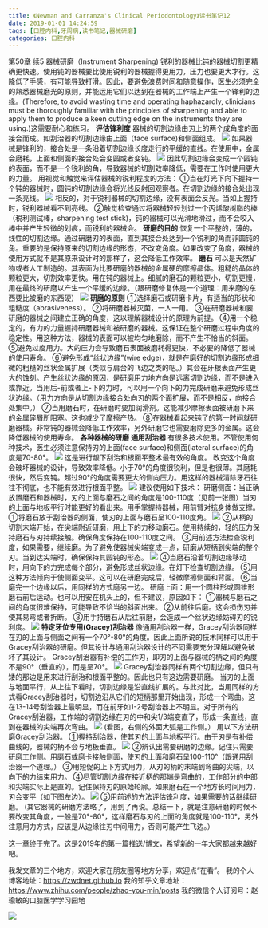 ```yaml
---
title: 《Newman and Carranza's Clinical Periodontology》读书笔记12
date: 2019-01-01 14:24:59
tags: [口腔内科,牙周病,读书笔记,器械研磨]
categories: 口腔内科
---
```

第50章 续5
器械研磨（Instrument Sharpening)
锐利的器械比钝的器械切割更精确更快速。使用钝的器械要比使用锐利的器械握得更用力，压力也要更大才行。这降低了手感，有可能导致打滑。因此，要避免浪费时间和随意操作，医生必须完全的熟悉器械磨光的原则，并能运用它们以达到在器械的工作端上产生一个锋利的边缘。(Therefore, to avoid wasting time and operating haphazardly, clinicians must be thoroughly familiar with the principles of sharpening and able to apply them to produce a keen cutting edge on the instruments they are using.)这需要耐心和练习。
**评估锋利度**
器械的切割边缘由刃上的两个成角度的面接合而成。如刮治器的切割边缘由上面（face surface)和侧面组成。
![](https://zymblog-1258069789.cos.ap-chengdu.myqcloud.com/blog0070-lcyzbxbj12/01.jpg)
如果器械是锋利的，接合处是一条沿着切割边缘长度走行的平缓的直线。在使用中，金属会磨耗，上面和侧面的接合处会变圆或者变钝。
![](https://zymblog-1258069789.cos.ap-chengdu.myqcloud.com/blog0070-lcyzbxbj12/02.jpg)
因此切割边缘会变成一个圆钝的表面，而不是一个锐利的角，导致器械的切割效率降低，需要在工作时使用更大的力量。
用视觉和触觉来评估器械的锐利程度的方法：
①当在灯光下向下握持一个钝的器械时，圆钝的切割边缘会将光线反射回观察者。在切割边缘的接合处出现一条亮线。
![](https://zymblog-1258069789.cos.ap-chengdu.myqcloud.com/blog0070-lcyzbxbj12/03.jpg)
相反的，对于锐利器械的切割边缘，没有表面会反光。当如上握持时，锐利器械看不到亮线。
②触觉检查通过将器械轻轻划过一个丙烯酸树脂的棒（税利测试棒，sharpening test stick)，钝的器械可以光滑地滑过，而不会咬入棒中并产生轻微的划痕，而锐利的器械会。
**研磨的目的**
恢复一个平整的，薄的，线性的切割边缘。通过研磨刃的表面，直到其接合处达到一个锐利的角而非圆钝的角。重要的是保持原来的切割边缘的形态，不改变角度。如果改变了角度，器械的使用方式就不是其原来设计时的那样了，这会降低工作效率。
**磨石**
可以是天然矿物或者人工制造的。其表面为比要研磨的器械的金属硬的摩擦晶体。粗糙的晶体的颗粒更大，切割效率更快。用在钝的器械上。细腻的磨石的颗粒更小，切割更慢，用在最终的研磨以产生一个平缓的边缘。（跟研磨修复体是一个道理：用来磨的东西要比被磨的东西硬）
![](https://zymblog-1258069789.cos.ap-chengdu.myqcloud.com/blog0070-lcyzbxbj12/04.jpg)
**研磨的原则**
①选择磨石或研磨卡片，有适当的形状和粗糙度（abrasiveness）。
②将研磨器械灭菌，一人一用。
③在研磨器械和要研磨的器械之间建立正确的角度，这以理解器械设计的原理为前提。
④用一个稳定的，有力的力量握持研磨器械和被研磨的器械。这保证在整个研磨过程中角度的稳定性。用这种方法，器械的表面可以被均匀地磨除，而不产生不恰当的斜面。
⑤避免过度用力。大的压力会导致磨石表面被磨耗得更快，不必要的降低了器械的使用寿命。
⑥避免形成“丝状边缘”(wire edge)，就是在磨好的切割边缘形成细微的粗糙的丝状金属扩展（类似与肩台的飞边之类的吧。）其会在牙根表面产生更大的蚀刻。产生丝状边缘的原因，是研磨用力地方向是远离切割边缘，而不是进入或靠近。当用后-前或者上-下的力时，可以用一个向下的力完成研磨来避免形成丝状边缘。（用力方向是从切割边缘接合处向刃的两个面扩展，而不是相反，向接合处集中。）
⑦当用磨石时，在研磨时要加润滑剂。这能减少摩擦表面被研磨下来的金属碎屑所阻塞。这也减少了摩擦产热。
⑧在器械看起来钝了的第一时间就研磨器械。非常钝的器械会降低工作效率，另外研磨它也需要磨除更多的金属。这会降低器械的使用寿命。
**各种器械的研磨**
**通用刮治器**
有很多技术使用。不管使用何种技术，医生必须注意保持刃的上面(face surface)和侧面(lateral surface)的角度是70-80°。
![](https://zymblog-1258069789.cos.ap-chengdu.myqcloud.com/blog0070-lcyzbxbj12/05.jpg)
这是进行龈下刮治和根面平整术最有效的角度。
改变这个角度会破坏器械的设计，导致效率降低。小于70°的角度很锐利，但是也很薄。其磨耗很快，然后变钝。超过90°的角度需要更大的侧向压力。用这样的器械清除牙石往往不彻底，也不能有效进行根面平整。
![](https://zymblog-1258069789.cos.ap-chengdu.myqcloud.com/blog0070-lcyzbxbj12/06.jpg)
建议使用如下技术：
研磨侧面：当正确放置磨石和器械时，刃的上面与磨石之间的角度是100-110度（见前一张图）当刃的上面与地板平行时能更好的看出来。用手掌握持器械，用前臂对抗身体做支撑。
①将磨石放于刮治器的侧面，使刃的上面与磨石呈100-110度角。
![](https://zymblog-1258069789.cos.ap-chengdu.myqcloud.com/blog0070-lcyzbxbj12/07.jpg)
②从柄的切割末端开始，在尖端附近研磨，用上下的力移动磨石。使用持续的，轻的压力保持磨石与刃持续接触。确保角度保持在100-110度之间。
③用前述方法检查锐利度，如果需要，继续磨。为了避免使器械尖端变成一点，研磨从短柄到尖端的整个刃。当到达尖端时，确保保持其圆钝的形态。
![](https://zymblog-1258069789.cos.ap-chengdu.myqcloud.com/blog0070-lcyzbxbj12/08.jpg)
④当磨石沿着切割边缘移动时，用向下的力完成每个部分，避免形成丝状边缘。在灯下检查切割边缘。
⑤用这种方法倾向于使侧面变平。这可以在研磨完成后，轻微摩擦侧面和背面。
⑥当磨完一个边缘以后，用同样的方式磨另一边。
研磨上面：用一个圆柱形或圆锥形磨石前后运动。也可以用安在机头上的，但不建议，原因如下：
①器械与磨石之间的角度很难保持，可能导致不恰当的斜面出来。
②从前往后磨。这会损伤刃并使其易弯或者折断。
③用手持磨石从后往前磨，会造成一个丝状边缘妨碍刃的锐利度。
![](https://zymblog-1258069789.cos.ap-chengdu.myqcloud.com/blog0070-lcyzbxbj12/09.jpg)
**特定牙位专用(Gracey)刮治器**
像通用刮治器一样，Gracey刮治器同样在刃的上面与侧面之间有一个70°-80°的角度。因此上面所说的技术同样可以用于Gracey刮治器的研磨。但其设计与通用刮治器设计的不同需要充分理解以避免破坏了其设计。
Gracey刮治器有补偿的工作刃，即刃的上面与器械的柄之间的角度不是90°（垂直的），而是呈70°。
![](https://zymblog-1258069789.cos.ap-chengdu.myqcloud.com/blog0070-lcyzbxbj12/10.jpg)
Gracey刮治器同样有两个切割边缘，但只有矮的那边是用来进行刮治和根面平整的。因此也只有这边需要研磨。
当刃的上面与地面平行，从上往下看时，切割边缘是沿直线扩展的。与此对比，当用同样的方式看Gracey刮治器时，切割边沿从它们的短柄那里开始出现，形成一个弯曲。这在13-14号刮治器上最明显，而在前牙如1-2号刮治器上不明显。对于所有的Gracey刮治器，工作端的切割边缘在刃的中和尖1/3端变直了，形成一条直线，直到在器械的尖端再次弯曲。
![](https://zymblog-1258069789.cos.ap-chengdu.myqcloud.com/blog0070-lcyzbxbj12/11.jpg)
(看图，右侧的外面大弧是工作侧。）
用以下方法研磨Gracey刮治器。
①握持刮治器，使其刃的上面与地板平行。由于刃是有补偿曲线的，器械的柄不会与地板垂直。
![](https://zymblog-1258069789.cos.ap-chengdu.myqcloud.com/blog0070-lcyzbxbj12/12.jpg)
②辨认出需要研磨的边缘。记住只需要研磨工作侧。用磨石或磨卡接触侧面，使刃的上面和磨石呈100-110°（跟通用刮治器一个道理。）
③用短促的上下方式用力，从刃的柄的末端到弯曲的尖端，以向下的力结束用力。
④尽管切割边缘在接近柄的那端是弯曲的，工作部分的中部和尖端实际上是直的。记住保持刃的原始轮廓。如果磨石在一个地方长时间用力，刃会变平（如下图左边）。
![](https://zymblog-1258069789.cos.ap-chengdu.myqcloud.com/blog0070-lcyzbxbj12/13.jpg)
⑤用前述的方法评估锋利度，如果需要的话继续研磨。
(其它器械的研磨方法略了，用到了再说。总结一下，就是注意研磨的时候不要改变其角度，一般是70°-80°，这样磨石与刃的上面的角度就是100-110°，另外注意用力方式，应该是从边缘往刃中间用力，否则可能产生飞边。）

这一章终于完了。这是2019年的第一篇推送/博文，希望新的一年大家都越来越好吧。



我发文章的三个地方，欢迎大家在朋友圈等地方分享，欢迎点“在看”。
我的个人博客地址：https://zwdnet.github.io
我的知乎文章地址： https://www.zhihu.com/people/zhao-you-min/posts
我的微信个人订阅号：赵瑜敏的口腔医学学习园地

![](https://zymblog-1258069789.cos.ap-chengdu.myqcloud.com/other/wx.jpg)